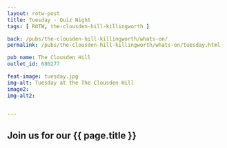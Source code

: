```yaml
---
layout: rotw-post
title: Tuesday - Quiz Night
tags: [ ROTW, the-clousden-hill-killingworth ]

back: /pubs/the-clousden-hill-killingworth/whats-on/
permalink: /pubs/the-clousden-hill-killingworth/whats-on/tuesday.html

pub_name: The Clousden Hill
outlet_id: 680277

feat-image: tuesday.jpg
img-alt: Tuesday at the The Clousden Hill
image2:
img-alt2:


---
```


<h2>Join us for our {{ page.title }}</h2>





